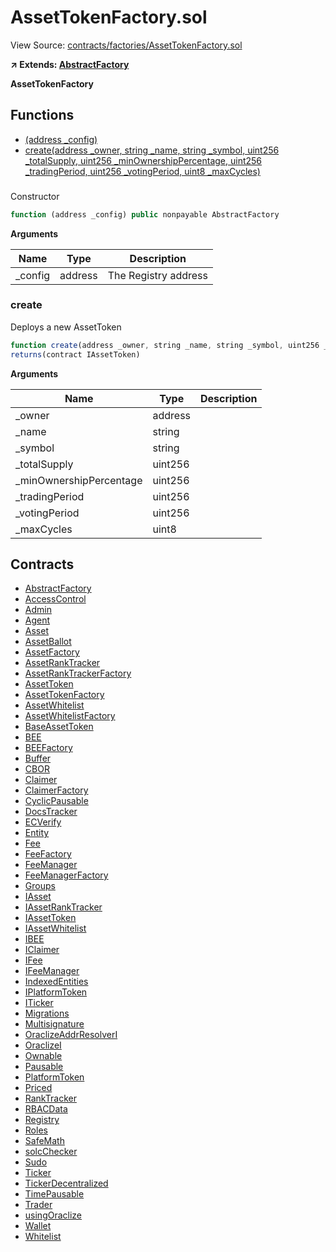 # AssetTokenFactory.sol

View Source: [contracts/factories/AssetTokenFactory.sol](../contracts/factories/AssetTokenFactory.sol)

**↗ Extends: [AbstractFactory](AbstractFactory.md)**

**AssetTokenFactory**

## Functions

- [(address _config)](#)
- [create(address _owner, string _name, string _symbol, uint256 _totalSupply, uint256 _minOwnershipPercentage, uint256 _tradingPeriod, uint256 _votingPeriod, uint8 _maxCycles)](#create)

### 

Constructor

```js
function (address _config) public nonpayable AbstractFactory 
```

**Arguments**

| Name        | Type           | Description  |
| ------------- |------------- | -----|
| _config | address | The Registry address | 

### create

Deploys a new AssetToken

```js
function create(address _owner, string _name, string _symbol, uint256 _totalSupply, uint256 _minOwnershipPercentage, uint256 _tradingPeriod, uint256 _votingPeriod, uint8 _maxCycles) public nonpayable
returns(contract IAssetToken)
```

**Arguments**

| Name        | Type           | Description  |
| ------------- |------------- | -----|
| _owner | address |  | 
| _name | string |  | 
| _symbol | string |  | 
| _totalSupply | uint256 |  | 
| _minOwnershipPercentage | uint256 |  | 
| _tradingPeriod | uint256 |  | 
| _votingPeriod | uint256 |  | 
| _maxCycles | uint8 |  | 

## Contracts

* [AbstractFactory](AbstractFactory.md)
* [AccessControl](AccessControl.md)
* [Admin](Admin.md)
* [Agent](Agent.md)
* [Asset](Asset.md)
* [AssetBallot](AssetBallot.md)
* [AssetFactory](AssetFactory.md)
* [AssetRankTracker](AssetRankTracker.md)
* [AssetRankTrackerFactory](AssetRankTrackerFactory.md)
* [AssetToken](AssetToken.md)
* [AssetTokenFactory](AssetTokenFactory.md)
* [AssetWhitelist](AssetWhitelist.md)
* [AssetWhitelistFactory](AssetWhitelistFactory.md)
* [BaseAssetToken](BaseAssetToken.md)
* [BEE](BEE.md)
* [BEEFactory](BEEFactory.md)
* [Buffer](Buffer.md)
* [CBOR](CBOR.md)
* [Claimer](Claimer.md)
* [ClaimerFactory](ClaimerFactory.md)
* [CyclicPausable](CyclicPausable.md)
* [DocsTracker](DocsTracker.md)
* [ECVerify](ECVerify.md)
* [Entity](Entity.md)
* [Fee](Fee.md)
* [FeeFactory](FeeFactory.md)
* [FeeManager](FeeManager.md)
* [FeeManagerFactory](FeeManagerFactory.md)
* [Groups](Groups.md)
* [IAsset](IAsset.md)
* [IAssetRankTracker](IAssetRankTracker.md)
* [IAssetToken](IAssetToken.md)
* [IAssetWhitelist](IAssetWhitelist.md)
* [IBEE](IBEE.md)
* [IClaimer](IClaimer.md)
* [IFee](IFee.md)
* [IFeeManager](IFeeManager.md)
* [IndexedEntities](IndexedEntities.md)
* [IPlatformToken](IPlatformToken.md)
* [ITicker](ITicker.md)
* [Migrations](Migrations.md)
* [Multisignature](Multisignature.md)
* [OraclizeAddrResolverI](OraclizeAddrResolverI.md)
* [OraclizeI](OraclizeI.md)
* [Ownable](Ownable.md)
* [Pausable](Pausable.md)
* [PlatformToken](PlatformToken.md)
* [Priced](Priced.md)
* [RankTracker](RankTracker.md)
* [RBACData](RBACData.md)
* [Registry](Registry.md)
* [Roles](Roles.md)
* [SafeMath](SafeMath.md)
* [solcChecker](solcChecker.md)
* [Sudo](Sudo.md)
* [Ticker](Ticker.md)
* [TickerDecentralized](TickerDecentralized.md)
* [TimePausable](TimePausable.md)
* [Trader](Trader.md)
* [usingOraclize](usingOraclize.md)
* [Wallet](Wallet.md)
* [Whitelist](Whitelist.md)
